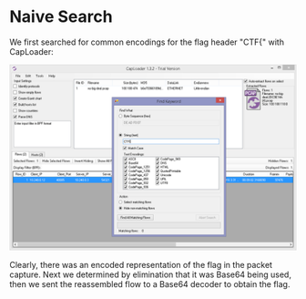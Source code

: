 # Naive Search
We first searched for common encodings for the flag header "CTF{" with CapLoader:

![Search for Encoded Strings](search-encoded.png)

Clearly, there was an encoded representation of the flag in the packet capture. Next we determined by elimination that it was Base64 being used, then we sent the reassembled flow to a Base64 decoder to obtain the flag.
